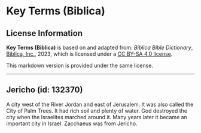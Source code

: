 # Key Terms (Biblica)

## License Information

**Key Terms (Biblica)** is based on and adapted from: _Biblica Bible Dictionary_, [Biblica, Inc.](https://www.biblica.com/), 2023, which is licensed under a [CC BY-SA 4.0 license](https://creativecommons.org/licenses/by-sa/4.0/legalcode.en).

This markdown version is provided under the same license.



--------------------------------

## Jericho (id: 132370)

A city west of the River Jordan and east of Jerusalem. It was also called the City of Palm Trees. It had rich soil and plenty of water. God destroyed the city when the Israelites marched around it. Many years later it became an important city in Israel. Zacchaeus was from Jericho.


